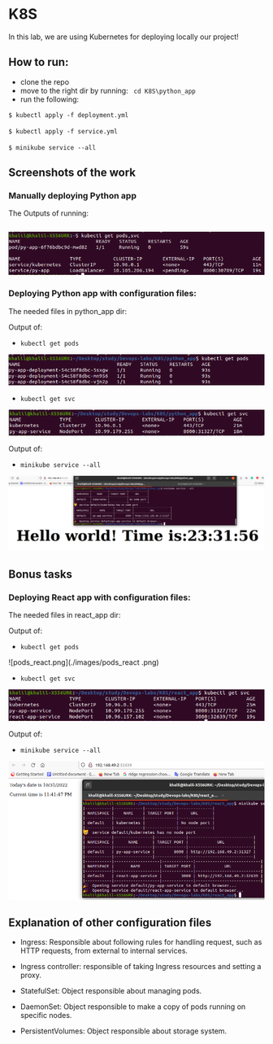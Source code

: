 # K8S

In this lab, we are using Kubernetes for deploying locally our project!


## How to run:

- clone the repo
- move to the right dir by running: ``` cd K8S\python_app```
- run the following:
```
$ kubectl apply -f deployment.yml

$ kubectl apply -f service.yml

$ minikube service --all
```

## Screenshots of the work

### Manually deploying Python app

The Outputs of running:
``` kubectl get pods,svc
```

![manually.png](./images/manually.png)


### Deploying Python app with configuration files:

The needed files in python_app dir:

Output of: 
- `kubectl get pods`

![pods_after.png](./images/pods_after.png)

- `kubectl get svc`

![svc_after.png](./images/svc_after.png)

Output of:
- `minikube service --all`

![results.png](./images/results.png)


## Bonus tasks


### Deploying React app with configuration files:

The needed files in react_app dir:

Output of:  

- `kubectl get pods`

![pods_react.png](./images/pods_react .png)

- `kubectl get svc`

![svc_react.png](./images/svc_react.png)

Output of:
- `minikube service --all`

![results_react.png](./images/results_react.png)



## Explanation of other configuration files

- Ingress: Responsible about following rules for handling request, such as HTTP requests, from external to internal services.

- Ingress controller: responsible of taking Ingress resources and setting a proxy.

- StatefulSet: Object responsible about managing pods.

- DaemonSet: Object responsible to make a copy of pods running on specific nodes.

- PersistentVolumes: Object responsible about storage system.

